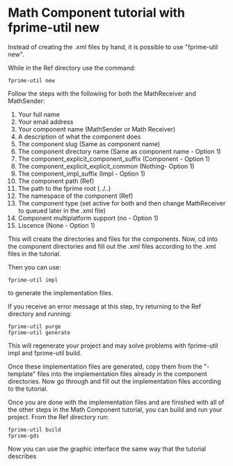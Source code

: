 # Math Component tutorial with fprime-util new

Instead of creating the .xml files by hand, it is possible to use "fprime-util new".

While in the Ref directory use the command:

```
fprime-util new
```

Follow the steps with the following for both the MathReceiver and MathSender:
1. Your full name
2. Your email address
3. Your component name (MathSender or Math Receiver)
4. A description of what the component does
5. The component slug (Same as component name)
6. The component directory name (Same as component name - Option 1)
7. The component_explicit_component_suffix (Component - Option 1)
8. The component_explicit_explicit_common (Nothing- Option 1)
9. The component_impl_suffix (Impl - Option 1)
10. The component path (Ref)
11. The path to the fprime root (../..)
12. The namespace of the component (Ref)
13. The component type (set active for both and then change MathReceiver to queued later in the .xml file)
14. Component multiplatform support (no - Option 1)
15. Liscence (None - Option 1)

This will create the directories and files for the components. Now, cd into the component directories and fill out the .xml files according to the .xml files in the tutorial.

Then you can use:

```
fprime-util impl
```

to generate the implementation files. 

If you receive an error message at this step, try returning to the Ref directory and running:

```
fprime-util purge
fprime-util generate
```

This will regenerate your project and may solve problems with fprime-util impl and fprime-util build.

Once these implementation files are generated, copy them from the "-template" files into the implementation files already in the component directories. Now go through and fill out the implementation files according to the tutorial.

Once you are done with the implementation files and are finished with all of the other steps in the Math Component tutorial, you can build and run your project. From the Ref directory run:

```
fprime-util build
fprime-gds
```

Now you can use the graphic interface the same way that the tutorial describes

